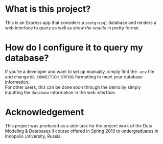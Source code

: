 # What is this project?
This is an Express app that considers a `postgresql` database and renders a web interface to _query_ as well as _show the results_ in pretty format.

# How do I configure it to query my database?
If you're a developer and want to set up manually, simply find the `.env` file and change `DB_CONNECTION_STRING` formatting to meet your database information.
<br />
For other users, this can be done soon through the demo by simply inputting the `database` information in the web interface.

# Acknowledgement
This project was produced as a side task for the project work of the Data Modeling & Databases II course offered in Spring 2019 to undergraduates in Innopolis University, Russia.